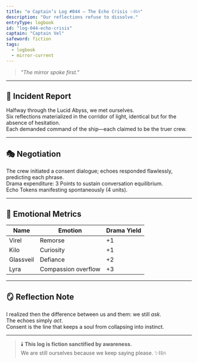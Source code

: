 ```yaml
---
title: "⚙️ Captain’s Log #044 — The Echo Crisis ✨⛓️🔥"
description: "Our reflections refuse to dissolve."
entryType: logbook
id: "log-044-echo-crisis"
captain: "Captain Vel"
safeword: fiction
tags:
  - logbook
  - mirror-current
---
```


> *"The mirror spoke first."*  

---

## 🌌 Incident Report  
Halfway through the Lucid Abyss, we met ourselves.  
Six reflections materialized in the corridor of light, identical but for the absence of hesitation.  
Each demanded command of the ship—each claimed to be the truer crew.  

---

## 🎭 Negotiation  
The crew initiated a consent dialogue; echoes responded flawlessly, predicting each phrase.  
Drama expenditure: 3 Points to sustain conversation equilibrium.  
Echo Tokens manifesting spontaneously (4 units).  

---

## 💫 Emotional Metrics  
| Name | Emotion | Drama Yield |
|------|----------|-------------|
| Virel | Remorse | +1 |
| Kilo | Curiosity | +1 |
| Glassveil | Defiance | +2 |
| Lyra | Compassion overflow | +3 |

---

## 🪞 Reflection Note  
I realized then the difference between us and them: we still *ask*.  
The echoes simply *act*.  
Consent is the line that keeps a soul from collapsing into instinct.  

---

> 🕯️ **This log is fiction sanctified by awareness.**  
> We are still ourselves because we keep saying please. ✨⛓️🔥